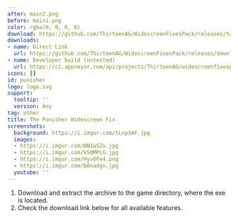 ```yaml
---
after: main2.png
before: main1.png
color: rgba(0, 0, 0, 0)
download: https://github.com/ThirteenAG/WidescreenFixesPack/releases/tag/punisher
downloads:
- name: Direct Link
  url: https://github.com/ThirteenAG/WidescreenFixesPack/releases/download/punisher/ThePunisher.WidescreenFix.zip
- name: Developer build (untested)
  url: https://ci.appveyor.com/api/projects/ThirteenAG/widescreenfixespack/artifacts/ThePunisher.WidescreenFix.zip?branch=master
icons: []
id: punisher
logo: logo.svg
support:
  tooltip: ''
  version: Any
tag: other
title: The Punisher Widescreen Fix
screenshots:
  background: https://i.imgur.com/tLvp1mF.jpg
  images:
  - https://i.imgur.com/BNIwSZx.jpg
  - https://i.imgur.com/VS0MPLG.jpg
  - https://i.imgur.com/HyvOFe4.png
  - https://i.imgur.com/B0nadgx.jpg
  youtube: ''
---
```


1. Download and extract the archive to the game directory, where the exe is located.
2. Check the download link below for all available features.
